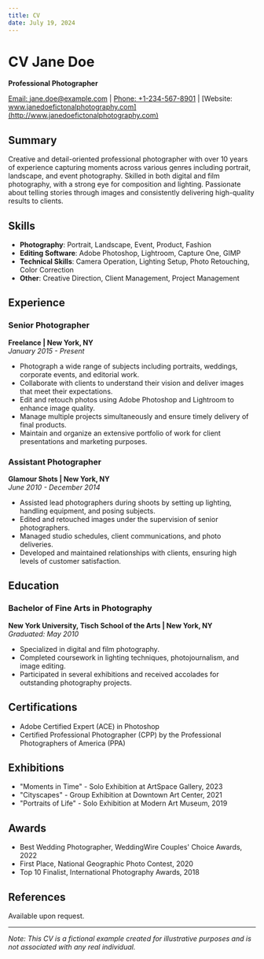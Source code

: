 ```yaml
---
title: CV
date: July 19, 2024
---
```


# CV Jane Doe

**Professional Photographer**

[Email: jane.doe@example.com](mailto:jane.doe@example.com) | [Phone: +1-234-567-8901](tel:+12345678901) | [Website: www.janedoefictonalphotography.com](http://www.janedoefictonalphotography.com)

## Summary

Creative and detail-oriented professional photographer with over 10 years of experience capturing moments across various genres including portrait, landscape, and event photography. Skilled in both digital and film photography, with a strong eye for composition and lighting. Passionate about telling stories through images and consistently delivering high-quality results to clients.

## Skills

- **Photography**: Portrait, Landscape, Event, Product, Fashion
- **Editing Software**: Adobe Photoshop, Lightroom, Capture One, GIMP
- **Technical Skills**: Camera Operation, Lighting Setup, Photo Retouching, Color Correction
- **Other**: Creative Direction, Client Management, Project Management

## Experience

### Senior Photographer

**Freelance | New York, NY**  
_January 2015 - Present_

- Photograph a wide range of subjects including portraits, weddings, corporate events, and editorial work.
- Collaborate with clients to understand their vision and deliver images that meet their expectations.
- Edit and retouch photos using Adobe Photoshop and Lightroom to enhance image quality.
- Manage multiple projects simultaneously and ensure timely delivery of final products.
- Maintain and organize an extensive portfolio of work for client presentations and marketing purposes.

### Assistant Photographer

**Glamour Shots | New York, NY**  
_June 2010 - December 2014_

- Assisted lead photographers during shoots by setting up lighting, handling equipment, and posing subjects.
- Edited and retouched images under the supervision of senior photographers.
- Managed studio schedules, client communications, and photo deliveries.
- Developed and maintained relationships with clients, ensuring high levels of customer satisfaction.

## Education

### Bachelor of Fine Arts in Photography

**New York University, Tisch School of the Arts | New York, NY**  
_Graduated: May 2010_

- Specialized in digital and film photography.
- Completed coursework in lighting techniques, photojournalism, and image editing.
- Participated in several exhibitions and received accolades for outstanding photography projects.

## Certifications

- Adobe Certified Expert (ACE) in Photoshop
- Certified Professional Photographer (CPP) by the Professional Photographers of America (PPA)

## Exhibitions

- "Moments in Time" - Solo Exhibition at ArtSpace Gallery, 2023
- "Cityscapes" - Group Exhibition at Downtown Art Center, 2021
- "Portraits of Life" - Solo Exhibition at Modern Art Museum, 2019

## Awards

- Best Wedding Photographer, WeddingWire Couples' Choice Awards, 2022
- First Place, National Geographic Photo Contest, 2020
- Top 10 Finalist, International Photography Awards, 2018

## References

Available upon request.

---

_Note: This CV is a fictional example created for illustrative purposes and is not associated with any real individual._
